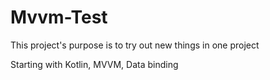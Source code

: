# Mvvm-Test
This project's purpose is to try out new things in one project

Starting with Kotlin, MVVM, Data binding
